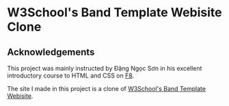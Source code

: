 # W3School's Band Template Webisite Clone

## Acknowledgements

This project was mainly instructed by Đặng Ngọc Sơn in his excellent introductory course to HTML and CSS on [F8](https://fullstack.edu.vn).

The site I made in this project is a clone of [W3School's Band Template Webisite](https://www.w3schools.com/graphics/band_template.htm).
